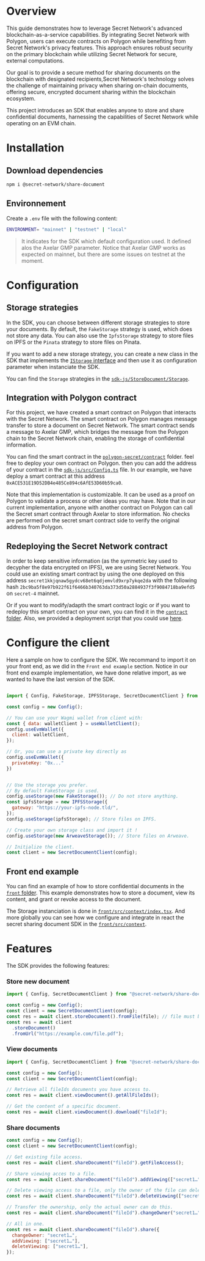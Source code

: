 # Overview

This guide demonstrates how to leverage Secret Network's advanced blockchain-as-a-service capabilities. By integrating Secret Network with Polygon, users can execute contracts on Polygon while benefiting from Secret Network's privacy features. This approach ensures robust security on the primary blockchain while utilizing Secret Network for secure, external computations.

Our goal is to provide a secure method for sharing documents on the blockchain with designated recipients,Secret Network's technology solves the challenge of maintaining privacy when sharing on-chain documents, offering secure, encrypted document sharing within the blockchain ecosystem.

This project introduces an SDK that enables anyone to store and share confidential documents, harnessing the capabilities of Secret Network while operating on an EVM chain.

# Installation

## Download dependencies

```bash
npm i @secret-network/share-document
```

## Environnement

Create a `.env` file with the following content:

```bash
ENVIRONMENT= "mainnet" | "testnet" | "local"
```

> It indicates for the SDK which default configuration used. It defined alos the Axelar GMP parameter. Notice that Axelar GMP works as expected on mainnet, but there are some issues on testnet at the moment. 


# Configuration

## Storage strategies

In the SDK, you can choose between different storage strategies to store your documents. By default, the `FakeStorage` strategy is used, which does not store any data. You can also use the `IpfsStorage` strategy to store files on IPFS or the `Pinata` strategy to store files on Pinata.

If you want to add a new storage strategy, you can create a new class in the SDK that implements the [`IStorage` interface](https://github.com/fifty-wei/secret-share-documents/blob/main/sdk-js/src/StoreDocument/Storage/IStorage.ts) and then use it as configuration parameter when instanciate the SDK.

You can find the `Storage` strategies in the [`sdk-js/StoreDocument/Storage`](https://github.com/fifty-wei/secret-share-documents/tree/main/sdk-js/src/StoreDocument/Storage).

## Integration with Polygon contract

For this project, we have created a smart contract on Polygon that interacts with the Secret Network. The smart contract on Polygon manages message transfer to store a document on Secret Network. The smart contract sends a message to Axelar GMP, which bridges the message from the Polygon chain to the Secret Network chain, enabling the storage of confidential information.

You can find the smart contract in the [`polygon-secret/contract`](https://github.com/fifty-wei/secret-share-documents/blob/main/polygon-secret/contracts/PolygonToSecret.sol) folder. feel free to deploy your own contract on Polygon. then you can add the address of your contract in the [`sdk-js/src/Config.ts`](https://github.com/fifty-wei/secret-share-documents/blob/main/sdk-js/src/Config.ts) file. In our example, we have deploy a smart contract at this address `0xACE531E19D52DB4e485Ce894c6AfE53D60b59ca0`.

Note that this implementation is customizable. It can be used as a proof on Polygon to validate a process or other ideas you may have. Note that in our current implementation, anyone with another contract on Polygon can call the Secret smart contract through Axelar to store information. No checks are performed on the secret smart contract side to verify the original address from Polygon.


## Redeploying the Secret Network contract

In order to keep sensitive information (as the symmetric key used to decypher the data encrypted on IPFS), we are using Secret Network. You could use an existing smart contract by using the one deployed on this address `secret1kkjqnaw5gydcv68et6qdjemvld9xrp7ykqe2da` with the following hash `2bc9ba5f8e97b922f61f6466b340763da373d50a2884937f3f9084718ba9efd5` on `secret-4` mainnet.

Or if you want to modify/adapth the smart contract logic or if you want to redeploy this smart contract on your own, you can find it in the [`contract` folder](https://github.com/fifty-wei/secret-share-documents/tree/main/contract). Also, we provided a deployment script that you could use [here](https://github.com/fifty-wei/secret-share-documents/tree/main/contract/scripts).


# Configure the client

Here a sample on how to configure the SDK. We recommand to import it on your front end, as we did in the `Front end example` section. Notice in our front end example implementation, we have done relative import, as we wanted to have the last version of the SDK.

```js

import { Config, FakeStorage, IPFSStorage, SecretDocumentClient } from "@secret-network/share-document/src"

const config = new Config();

// You can use your Wagmi wallet from client with:
const { data: walletClient } = useWalletClient();
config.useEvmWallet({
  client: walletClient,
});

// Or, you can use a private key directly as 
config.useEvmWallet({
  privateKey: "0x..."
})


// Use the storage you prefer.
// By default FakeStorage is used.
config.useStorage(new FakeStorage()); // Do not store anything.
const ipfsStorage = new IPFSStorage({
  gateway: "https://your-ipfs-node.tld/",
});
config.useStorage(ipfsStorage); // Store files on IPFS.

// Create your own storage class and import it !
config.useStorage(new ArweaveStorage()); // Store files on Arweave.

// Initialize the client.
const client = new SecretDocumentClient(config);
```

## Front end example

You can find an example of how to store confidential documents in the [`front` folder](https://github.com/fifty-wei/secret-share-documents/tree/main/front). This example demonstrates how to store a document, view its content, and grant or revoke access to the document.

The Storage instanciation is done in [`front/src/context/index.tsx`](https://github.com/fifty-wei/secret-share-documents/blob/main/front/src/context/index.tsx). And more globally you can see how we configure and integrate in react the secret sharing document SDK in the [`front/src/context`](https://github.com/fifty-wei/secret-share-documents/tree/main/front/src/context).

# Features

The SDK provides the following features:

### Store new document

```js
import { Config, SecretDocumentClient } from "@secret-network/share-document/src"

const config = new Config();
const client = new SecretDocumentClient(config);
const res = await client.storeDocument().fromFile(file); // file must be of type File.
const res = await client
  .storeDocument()
  .fromUrl("https://example.com/file.pdf");
```

### View documents

```js
import { Config, SecretDocumentClient } from "@secret-network/share-document/src"

const config = new Config();
const client = new SecretDocumentClient(config);

// Retrieve all fileIds documents you have access to.
const res = await client.viewDocument().getAllFileIds();

// Get the content of a specific document.
const res = await client.viewDocument().download("fileId");
```

### Share documents

```js
const config = new Config();
const client = new SecretDocumentClient(config);

// Get existing file access.
const res = await client.shareDocument("fileId").getFileAccess();

// Share viewing acces to a file.
const res = await client.shareDocument("fileId").addViewing(["secret1…"]);

// Delete viewing access to a file, only the owner of the file can delete the access.
const res = await client.shareDocument("fileId").deleteViewing(["secret1…"]);

// Transfer the ownership, only the actual owner can do this.
const res = await client.shareDocument("fileId").changeOwner("secret1…");

// All in one.
const res = await client.shareDocument("fileId").share({
  changeOwner: "secret1…",
  addViewing: ["secret1…"],
  deleteViewing: ["secret1…"],
});
```
